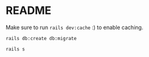 # README

Make sure to run ```rails dev:cache``` :) to enable caching.

```rails db:create db:migrate```

```rails s```
